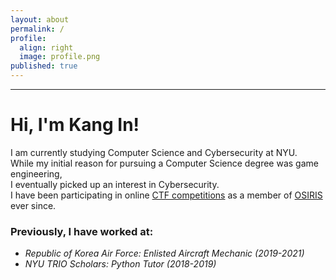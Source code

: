 ```yaml
---
layout: about
permalink: /
profile:
  align: right
  image: profile.png
published: true
---
```



---
# Hi, I'm Kang In!
I am currently studying Computer Science and Cybersecurity at NYU.  
While my initial reason for pursuing a Computer Science degree was game engineering,  
I eventually picked up an interest in Cybersecurity.  
I have been participating in online [CTF competitions](https://ctftime.org/ctf-wtf/) as a member of [OSIRIS](https://www.osiris.cyber.nyu.edu/) ever since.


### Previously, I have worked at:
- *Republic of Korea Air Force: Enlisted Aircraft Mechanic (2019-2021)*
- *NYU TRIO Scholars: Python Tutor (2018-2019)*


<!-- [Gradfolio](https://github.com/jitinnair1/gradfolio){:target="_blank"} is a responsive, dark-mode ready Jekyll theme designed keeping academia in mind. The easiest way to install the theme is to fork it using GitHub. Check the README file for [instructions](https://github.com/jitinnair1/gradfolio#installation){:target="_blank"}.

If you want to use this space to write your biography here, edit the `index.md` file. You can put a picture in, too. Rename your picture to `profile.png` and put it in the `assets/images/` folder.

The social-icons footer can be used to link profiles from GitHub, OrcID and ReasearchGate aprart form the usual Twitter, LinkedIn and Facebook. You can add your user ID in the `_config.yml` file to link your accounts. -->

